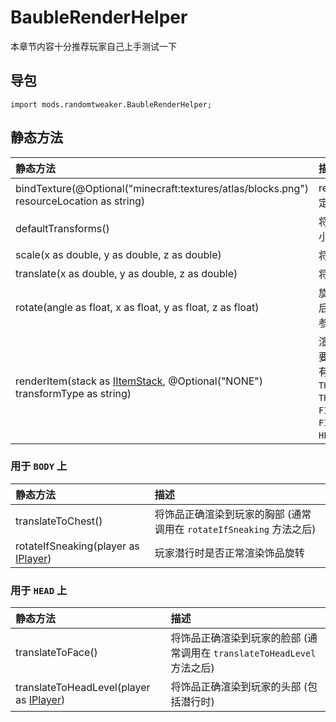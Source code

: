 # BaubleRenderHelper

本章节内容十分推荐玩家自己上手测试一下

## 导包

```zenscript
import mods.randomtweaker.BaubleRenderHelper;
```

## 静态方法

| 静态方法 | 描述 |
| :------ | :------ |
| bindTexture(@Optional("minecraft:textures/atlas/blocks.png") resourceLocation as string) | resourceLocation 为要绑定的纹理的路径 |
| defaultTransforms() | 将饰品的渲染缩小到正常大小 (任何渲染都可以用) |
| scale(x as double, y as double, z as double) | 将饰品的比例拉伸 x y z |
| translate(x as double, y as double, z as double) | 将饰品偏移 x y z 个像素 |
| rotate(angle as float, x as float, y as float, z as float) | 旋转饰品, 第一个为角度, 后面三个参数为 angle * 参数 |
| renderItem(stack as [IItemStack](https://docs.blamejared.com/1.12/en/Vanilla/Items/IItemStack/), @Optional("NONE") transformType as string) | 渲染物品 第一个参数填写要渲染的饰品 第二个参数有如下几种 `NONE`, `THIRD_PERSON_LEFT_HAND`, `THIRD_PERSON_RIGHT_HAND`, `FIRST_PERSON_LEFT_HAND`, `FIRST_PERSON_RIGHT_HAND`, `HEAD`, `GUI`, `GROUND`, `FIXED` |

### 用于 `BODY` 上

| 静态方法 | 描述 |
| :------ | :------ |
| translateToChest() | 将饰品正确渲染到玩家的胸部 (通常调用在 `rotateIfSneaking` 方法之后) |
| rotateIfSneaking(player as [IPlayer](https://docs.blamejared.com/1.12/en/Vanilla/Players/IPlayer/)) | 玩家潜行时是否正常渲染饰品旋转 |

### 用于 `HEAD` 上

| 静态方法 | 描述 |
| :------ | :------ |
| translateToFace() | 将饰品正确渲染到玩家的脸部 (通常调用在 `translateToHeadLevel` 方法之后) |
| translateToHeadLevel(player as [IPlayer](https://docs.blamejared.com/1.12/en/Vanilla/Players/IPlayer/)) | 将饰品正确渲染到玩家的头部 (包括潜行时) |
